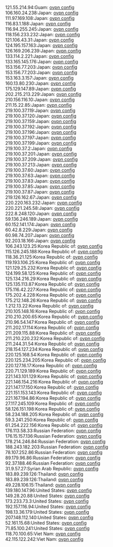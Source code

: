 121.55.214.94:Guam: [ovpn config](vpn/121_55_214_94.ovpn)  
106.160.24.238:Japan: [ovpn config](vpn/106_160_24_238.ovpn)  
111.97.169.108:Japan: [ovpn config](vpn/111_97_169_108.ovpn)  
116.83.1.188:Japan: [ovpn config](vpn/116_83_1_188.ovpn)  
116.94.255.245:Japan: [ovpn config](vpn/116_94_255_245.ovpn)  
118.156.233.232:Japan: [ovpn config](vpn/118_156_233_232.ovpn)  
121.106.43.31:Japan: [ovpn config](vpn/121_106_43_31.ovpn)  
124.195.157.163:Japan: [ovpn config](vpn/124_195_157_163.ovpn)  
126.169.206.239:Japan: [ovpn config](vpn/126_169_206_239.ovpn)  
133.114.2.221:Japan: [ovpn config](vpn/133_114_2_221.ovpn)  
133.165.145.176:Japan: [ovpn config](vpn/133_165_145_176.ovpn)  
153.156.77.203:Japan: [ovpn config](vpn/153_156_77_203.ovpn)  
153.156.77.203:Japan: [ovpn config](vpn/153_156_77_203.ovpn)  
153.163.3.157:Japan: [ovpn config](vpn/153_163_3_157.ovpn)  
160.13.80.230:Japan: [ovpn config](vpn/160_13_80_230.ovpn)  
175.129.147.89:Japan: [ovpn config](vpn/175_129_147_89.ovpn)  
202.215.213.229:Japan: [ovpn config](vpn/202_215_213_229.ovpn)  
210.156.116.10:Japan: [ovpn config](vpn/210_156_116_10.ovpn)  
211.15.22.85:Japan: [ovpn config](vpn/211_15_22_85.ovpn)  
219.100.37.119:Japan: [ovpn config](vpn/219_100_37_119.ovpn)  
219.100.37.120:Japan: [ovpn config](vpn/219_100_37_120.ovpn)  
219.100.37.159:Japan: [ovpn config](vpn/219_100_37_159.ovpn)  
219.100.37.192:Japan: [ovpn config](vpn/219_100_37_192.ovpn)  
219.100.37.196:Japan: [ovpn config](vpn/219_100_37_196.ovpn)  
219.100.37.197:Japan: [ovpn config](vpn/219_100_37_197.ovpn)  
219.100.37.199:Japan: [ovpn config](vpn/219_100_37_199.ovpn)  
219.100.37.2:Japan: [ovpn config](vpn/219_100_37_2.ovpn)  
219.100.37.201:Japan: [ovpn config](vpn/219_100_37_201.ovpn)  
219.100.37.209:Japan: [ovpn config](vpn/219_100_37_209.ovpn)  
219.100.37.213:Japan: [ovpn config](vpn/219_100_37_213.ovpn)  
219.100.37.60:Japan: [ovpn config](vpn/219_100_37_60.ovpn)  
219.100.37.63:Japan: [ovpn config](vpn/219_100_37_63.ovpn)  
219.100.37.83:Japan: [ovpn config](vpn/219_100_37_83.ovpn)  
219.100.37.85:Japan: [ovpn config](vpn/219_100_37_85.ovpn)  
219.100.37.87:Japan: [ovpn config](vpn/219_100_37_87.ovpn)  
219.126.162.67:Japan: [ovpn config](vpn/219_126_162_67.ovpn)  
220.220.163.232:Japan: [ovpn config](vpn/220_220_163_232.ovpn)  
220.221.245.58:Japan: [ovpn config](vpn/220_221_245_58.ovpn)  
222.8.248.120:Japan: [ovpn config](vpn/222_8_248_120.ovpn)  
59.136.246.189:Japan: [ovpn config](vpn/59_136_246_189.ovpn)  
60.152.141.174:Japan: [ovpn config](vpn/60_152_141_174.ovpn)  
60.42.8.229:Japan: [ovpn config](vpn/60_42_8_229.ovpn)  
60.98.74.207:Japan: [ovpn config](vpn/60_98_74_207.ovpn)  
92.203.18.166:Japan: [ovpn config](vpn/92_203_18_166.ovpn)  
106.243.123.25:Korea Republic of: [ovpn config](vpn/106_243_123_25.ovpn)  
115.126.245.188:Korea Republic of: [ovpn config](vpn/115_126_245_188.ovpn)  
118.36.21.125:Korea Republic of: [ovpn config](vpn/118_36_21_125.ovpn)  
119.193.106.25:Korea Republic of: [ovpn config](vpn/119_193_106_25.ovpn)  
121.129.25.232:Korea Republic of: [ovpn config](vpn/121_129_25_232.ovpn)  
124.199.58.125:Korea Republic of: [ovpn config](vpn/124_199_58_125.ovpn)  
125.134.216.29:Korea Republic of: [ovpn config](vpn/125_134_216_29.ovpn)  
125.135.113.87:Korea Republic of: [ovpn config](vpn/125_135_113_87.ovpn)  
175.116.42.227:Korea Republic of: [ovpn config](vpn/175_116_42_227.ovpn)  
175.202.4.228:Korea Republic of: [ovpn config](vpn/175_202_4_228.ovpn)  
175.212.148.26:Korea Republic of: [ovpn config](vpn/175_212_148_26.ovpn)  
1.212.13.22:Korea Republic of: [ovpn config](vpn/1_212_13_22.ovpn)  
210.105.148.16:Korea Republic of: [ovpn config](vpn/210_105_148_16.ovpn)  
210.210.200.65:Korea Republic of: [ovpn config](vpn/210_210_200_65.ovpn)  
210.96.54.147:Korea Republic of: [ovpn config](vpn/210_96_54_147.ovpn)  
211.202.17.114:Korea Republic of: [ovpn config](vpn/211_202_17_114.ovpn)  
211.209.115.88:Korea Republic of: [ovpn config](vpn/211_209_115_88.ovpn)  
211.210.220.232:Korea Republic of: [ovpn config](vpn/211_210_220_232.ovpn)  
211.244.31.54:Korea Republic of: [ovpn config](vpn/211_244_31_54.ovpn)  
218.154.127.234:Korea Republic of: [ovpn config](vpn/218_154_127_234.ovpn)  
220.125.168.54:Korea Republic of: [ovpn config](vpn/220_125_168_54.ovpn)  
220.125.234.205:Korea Republic of: [ovpn config](vpn/220_125_234_205.ovpn)  
220.127.16.17:Korea Republic of: [ovpn config](vpn/220_127_16_17.ovpn)  
220.71.129.189:Korea Republic of: [ovpn config](vpn/220_71_129_189.ovpn)  
221.143.101.129:Korea Republic of: [ovpn config](vpn/221_143_101_129.ovpn)  
221.146.154.216:Korea Republic of: [ovpn config](vpn/221_146_154_216.ovpn)  
221.147.17.150:Korea Republic of: [ovpn config](vpn/221_147_17_150.ovpn)  
221.151.153.143:Korea Republic of: [ovpn config](vpn/221_151_153_143.ovpn)  
221.167.194.86:Korea Republic of: [ovpn config](vpn/221_167_194_86.ovpn)  
27.117.245.109:Korea Republic of: [ovpn config](vpn/27_117_245_109.ovpn)  
58.126.151.198:Korea Republic of: [ovpn config](vpn/58_126_151_198.ovpn)  
58.234.188.205:Korea Republic of: [ovpn config](vpn/58_234_188_205.ovpn)  
59.3.241.250:Korea Republic of: [ovpn config](vpn/59_3_241_250.ovpn)  
61.254.222.156:Korea Republic of: [ovpn config](vpn/61_254_222_156.ovpn)  
176.113.58.33:Russian Federation: [ovpn config](vpn/176_113_58_33.ovpn)  
176.15.157.136:Russian Federation: [ovpn config](vpn/176_15_157_136.ovpn)  
178.214.246.84:Russian Federation: [ovpn config](vpn/178_214_246_84.ovpn)  
188.243.182.203:Russian Federation: [ovpn config](vpn/188_243_182_203.ovpn)  
78.107.252.86:Russian Federation: [ovpn config](vpn/78_107_252_86.ovpn)  
89.179.96.86:Russian Federation: [ovpn config](vpn/89_179_96_86.ovpn)  
92.37.188.46:Russian Federation: [ovpn config](vpn/92_37_188_46.ovpn)  
31.9.57.27:Syrian Arab Republic: [ovpn config](vpn/31_9_57_27.ovpn)  
183.89.239.126:Thailand: [ovpn config](vpn/183_89_239_126.ovpn)  
183.89.239.126:Thailand: [ovpn config](vpn/183_89_239_126.ovpn)  
49.228.106.15:Thailand: [ovpn config](vpn/49_228_106_15.ovpn)  
139.180.147.96:United States: [ovpn config](vpn/139_180_147_96.ovpn)  
149.28.20.88:United States: [ovpn config](vpn/149_28_20_88.ovpn)  
173.233.73.3:United States: [ovpn config](vpn/173_233_73_3.ovpn)  
192.157.116.94:United States: [ovpn config](vpn/192_157_116_94.ovpn)  
198.13.36.179:United States: [ovpn config](vpn/198_13_36_179.ovpn)  
207.148.112.140:United States: [ovpn config](vpn/207_148_112_140.ovpn)  
52.161.15.68:United States: [ovpn config](vpn/52_161_15_68.ovpn)  
71.85.100.241:United States: [ovpn config](vpn/71_85_100_241.ovpn)  
118.70.100.65:Viet Nam: [ovpn config](vpn/118_70_100_65.ovpn)  
42.115.122.242:Viet Nam: [ovpn config](vpn/42_115_122_242.ovpn)  
